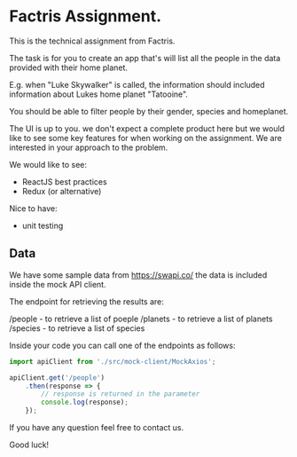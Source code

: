 # Factris Assignment.

This is the technical assignment from Factris.

The task is for you to create an app that's will list all the people in the data provided with their home planet.

E.g. when "Luke Skywalker" is called, the information should included information about Lukes home planet "Tatooine".

You should be able to filter people by their gender, species and homeplanet. 

The UI is up to you. we don't expect a complete product here but we would like to see some key features for when working on the assignment.  We are interested in your approach to the problem.

We would like to see:
- ReactJS best practices
- Redux (or alternative)

Nice to have:
- unit testing

## Data

We have some sample data from https://swapi.co/ the data is included inside the mock API client.

The endpoint for retrieving the results are:

/people - to retrieve a list of poeple
/planets - to retrieve a list of planets
/species - to retrieve a list of species

Inside your code you can call one of the endpoints as follows:

```javascript
import apiClient from './src/mock-client/MockAxios';

apiClient.get('/people')
    .then(response => {
        // response is returned in the parameter
        console.log(response);
    });
```

If you have any question feel free to contact us.

Good luck!
